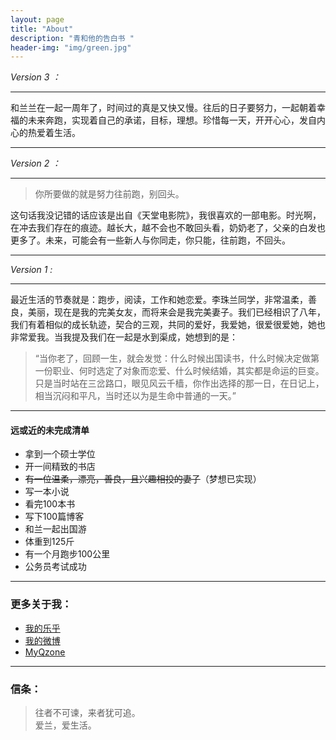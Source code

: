 ```yaml
---
layout: page
title: "About"
description: "青和他的告白书 "
header-img: "img/green.jpg"
---
```


*Version 3 ：* 

---

和兰兰在一起一周年了，时间过的真是又快又慢。往后的日子要努力，一起朝着幸福的未来奔跑，实现着自己的承诺，目标，理想。珍惜每一天，开开心心，发自内心的热爱着生活。

---

*Version 2 ：* 

---

> 你所要做的就是努力往前跑，别回头。 

这句话我没记错的话应该是出自《天堂电影院》，我很喜欢的一部电影。时光啊，在冲去我们存在的痕迹。越长大，越不会也不敢回头看，奶奶老了，父亲的白发也更多了。未来，可能会有一些新人与你同走，你只能，往前跑，不回头。

---

*Version 1 :* 
  
 ---
 
最近生活的节奏就是：跑步，阅读，工作和她恋爱。李珠兰同学，非常温柔，善良，美丽，现在是我的完美女友，而将来会是我完美妻子。我们已经相识了八年，我们有着相似的成长轨迹，契合的三观，共同的爱好，我爱她，很爱很爱她，她也非常爱我。当我提及我们在一起是水到渠成，她想到的是：

> “当你老了，回顾一生，就会发觉：什么时候出国读书，什么时候决定做第一份职业、何时选定了对象而恋爱、什么时候结婚，其实都是命运的巨变。只是当时站在三岔路口，眼见风云千樯，你作出选择的那一日，在日记上，相当沉闷和平凡，当时还以为是生命中普通的一天。”

---

#### 远或近的未完成清单

- 拿到一个硕士学位
- 开一间精致的书店
- ~~有一位温柔，漂亮，善良，且兴趣相投的妻子~~（梦想已实现）
- 写一本小说
- 看完100本书
- 写下100篇博客
- 和兰一起出国游
- 体重到125斤
- 有一个月跑步100公里
- 公务员考试成功

---

### 更多关于我：


- [我的乐乎](http://iloveulan.lofter.com//)
- [我的微博](http://weibo.com/iwangu)
- [MyQzone](http://user.qzone.qq.com/919094850//)

---

### 信条：


> 往者不可谏，来者犹可追。  
爱兰，爱生活。









